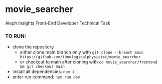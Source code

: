 # movie_searcher
Aleph Insights Front-End Developer Technical Task

### TO RUN:

- clone the repository
    - either clone main branch only with `git clone --branch main https://github.com/theologicalphysicist/movie_searcher`
    - or checkout to main after cloning with `cd movie_searcher/frontend && git checkout main`
- install all dependencies: `npm i`
- enter run command: `npm run dev`